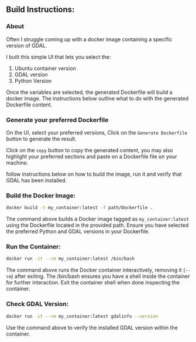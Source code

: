 ## Build Instructions:

### About
Often I struggle coming up with a docker image containing a specific version of GDAL.

I built this simple UI that lets you select the:
1. Ubuntu container version
2. GDAL version
3. Python Version

Once the variables are selected, the generated Dockerfile will build a docker image. The instructions below outline what to do with the generated Dockerfile content.

### Generate your preferred Dockerfile

On the UI, select your preferred versions, Click on the `Generate Dockerfile` button to generate the result.

Click on the `copy` button to copy the generated content, you may also highlight your preferred sections and paste on a Dockerfile file on your machine.

follow instructions below on how to build the image, run it and verify that GDAL has been installed.

### Build the Docker Image:

```bash
docker build -t my_container:latest -f path/Dockerfile .
```

The command above builds a Docker image tagged as `my_container:latest` using the Dockerfile located in the provided path. Ensure you have selected the preferred Python and GDAL versions in your Dockerfile.

### Run the Container:

```bash
docker run -it --rm my_container:latest /bin/bash
```
The command above runs the Docker container interactively, removing it (`--rm`) after exiting. The /bin/bash ensures you have a shell inside the container for further interaction. Exit the container shell when done inspecting the container.

### Check GDAL Version:

```bash
docker run -it --rm my_container:latest gdalinfo --version
```
Use the command above to verify the installed GDAL version within the container.
